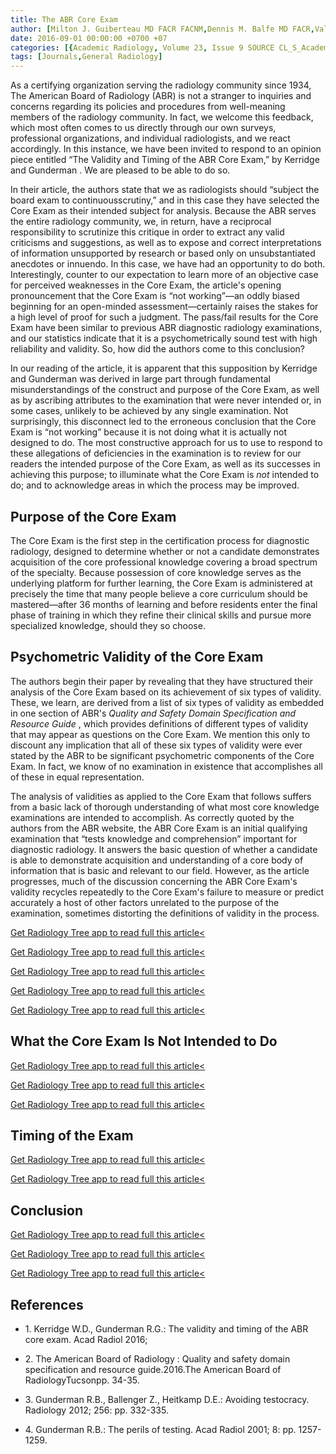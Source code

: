 ```yaml
---
title: The ABR Core Exam
author: [Milton J. Guiberteau MD FACR FACNM,Dennis M. Balfe MD FACR,Valerie P. Jackson MD FACR,Anthony M. Gerdeman PhD]
date: 2016-09-01 00:00:00 +0700 +07
categories: [{Academic Radiology, Volume 23, Issue 9 SOURCE CL_S_AcademicRadiologyVolume23Issue9 1}]
tags: [Journals,General Radiology]
---
```

As a certifying organization serving the radiology community since 1934, The American Board of Radiology (ABR) is not a stranger to inquiries and concerns regarding its policies and procedures from well-meaning members of the radiology community. In fact, we welcome this feedback, which most often comes to us directly through our own surveys, professional organizations, and individual radiologists, and we react accordingly. In this instance, we have been invited to respond to an opinion piece entitled “The Validity and Timing of the ABR Core Exam,” by Kerridge and Gunderman . We are pleased to be able to do so.

In their article, the authors state that we as radiologists should “subject the board exam to continuousscrutiny,” and in this case they have selected the Core Exam as their intended subject for analysis. Because the ABR serves the entire radiology community, we, in return, have a reciprocal responsibility to scrutinize this critique in order to extract any valid criticisms and suggestions, as well as to expose and correct interpretations of information unsupported by research or based only on unsubstantiated anecdotes or innuendo. In this case, we have had an opportunity to do both. Interestingly, counter to our expectation to learn more of an objective case for perceived weaknesses in the Core Exam, the article's opening pronouncement that the Core Exam is “not working”—an oddly biased beginning for an open-minded assessment—certainly raises the stakes for a high level of proof for such a judgment. The pass/fail results for the Core Exam have been similar to previous ABR diagnostic radiology examinations, and our statistics indicate that it is a psychometrically sound test with high reliability and validity. So, how did the authors come to this conclusion?

In our reading of the article, it is apparent that this supposition by Kerridge and Gunderman was derived in large part through fundamental misunderstandings of the construct and purpose of the Core Exam, as well as by ascribing attributes to the examination that were never intended or, in some cases, unlikely to be achieved by any single examination. Not surprisingly, this disconnect led to the erroneous conclusion that the Core Exam is “not working” because it is not doing what it is actually not designed to do. The most constructive approach for us to use to respond to these allegations of deficiencies in the examination is to review for our readers the intended purpose of the Core Exam, as well as its successes in achieving this purpose; to illuminate what the Core Exam is _not_ intended to do; and to acknowledge areas in which the process may be improved.

## Purpose of the Core Exam

The Core Exam is the first step in the certification process for diagnostic radiology, designed to determine whether or not a candidate demonstrates acquisition of the core professional knowledge covering a broad spectrum of the specialty. Because possession of core knowledge serves as the underlying platform for further learning, the Core Exam is administered at precisely the time that many people believe a core curriculum should be mastered—after 36 months of learning and before residents enter the final phase of training in which they refine their clinical skills and pursue more specialized knowledge, should they so choose.

## Psychometric Validity of the Core Exam

The authors begin their paper by revealing that they have structured their analysis of the Core Exam based on its achievement of six types of validity. These, we learn, are derived from a list of six types of validity as embedded in one section of ABR's _Quality and Safety Domain Specification and Resource Guide_ , which provides definitions of different types of validity that may appear as questions on the Core Exam. We mention this only to discount any implication that all of these six types of validity were ever stated by the ABR to be significant psychometric components of the Core Exam. In fact, we know of no examination in existence that accomplishes all of these in equal representation.

The analysis of validities as applied to the Core Exam that follows suffers from a basic lack of thorough understanding of what most core knowledge examinations are intended to accomplish. As correctly quoted by the authors from the ABR website, the ABR Core Exam is an initial qualifying examination that “tests knowledge and comprehension” important for diagnostic radiology. It answers the basic question of whether a candidate is able to demonstrate acquisition and understanding of a core body of information that is basic and relevant to our field. However, as the article progresses, much of the discussion concerning the ABR Core Exam's validity recycles repeatedly to the Core Exam's failure to measure or predict accurately a host of other factors unrelated to the purpose of the examination, sometimes distorting the definitions of validity in the process.

[Get Radiology Tree app to read full this article<](https://clinicalpub.com/app)

[Get Radiology Tree app to read full this article<](https://clinicalpub.com/app)

[Get Radiology Tree app to read full this article<](https://clinicalpub.com/app)

[Get Radiology Tree app to read full this article<](https://clinicalpub.com/app)

[Get Radiology Tree app to read full this article<](https://clinicalpub.com/app)

## What the Core Exam Is Not Intended to Do

[Get Radiology Tree app to read full this article<](https://clinicalpub.com/app)

[Get Radiology Tree app to read full this article<](https://clinicalpub.com/app)

[Get Radiology Tree app to read full this article<](https://clinicalpub.com/app)

## Timing of the Exam

[Get Radiology Tree app to read full this article<](https://clinicalpub.com/app)

[Get Radiology Tree app to read full this article<](https://clinicalpub.com/app)

## Conclusion

[Get Radiology Tree app to read full this article<](https://clinicalpub.com/app)

[Get Radiology Tree app to read full this article<](https://clinicalpub.com/app)

[Get Radiology Tree app to read full this article<](https://clinicalpub.com/app)

## References

- 1\. Kerridge W.D., Gunderman R.G.: The validity and timing of the ABR core exam. Acad Radiol 2016;


- 2\. The American Board of Radiology : Quality and safety domain specification and resource guide.2016.The American Board of RadiologyTucsonpp. 34-35.


- 3\. Gunderman R.B., Ballenger Z., Heitkamp D.E.: Avoiding testocracy. Radiology 2012; 256: pp. 332-335.


- 4\. Gunderman R.B.: The perils of testing. Acad Radiol 2001; 8: pp. 1257-1259.